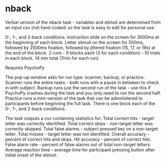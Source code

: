 # nback
Verbal version of the nback task - variables and stimuli are determined from an input csv (not hard-coded) so the task is easy to edit for personal use.

0-, 1-, and 2-back conditions.
Instruction slide on the screen for 3000ms at the beginning of each block.
Letter stimuli on the screen for 500ms, followed by 2500ms fixation, followed by jittered fixation (15, 17, or 19s) at the end of the block.
2 runs - 9 blocks each (3 for each condition) - 10 trials in each block.
14 min total (7min for each run).

Requires PsychoPy

The pop-up window asks for run type: scanner, backup, or practice.
Scanner runs the entire tasks - both runs with a pause in between to check in with subject. 
Backup runs just the second run of the task - use this if PsychoPy crashes during the task and you only need to run the second half.
Practice runs a mini-version of the task that can be administered to participants before beginning the full task. There is one block each of the 0-, 1-, and 2-back conditions.

The task outputs a csv containing statistics for: 
Total correct hits - target letter was correctly identified.
Total correct skips - non-target letter was correctly skipped.
Total false alarms - subject pressed key on a non-target letter.
Total misses - target letter was not identified.
Overall accuracy - percent of correct hits and skips.
Hit accuracy - percent of correct hits.
False alarm rate - percent of false alarms out of total non-target letters.
Average reaction time - average time for participant pressing button after initial onset of the stimuli.
